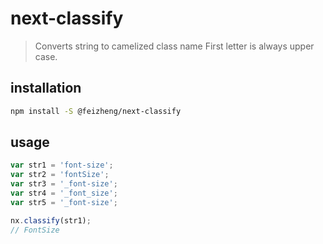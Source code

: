 # next-classify
> Converts string to camelized class name First letter is always upper case.

## installation
```bash
npm install -S @feizheng/next-classify
```

## usage
```js
var str1 = 'font-size';
var str2 = 'fontSize';
var str3 = '_font-size';
var str4 = '_font_size';
var str5 = '_font-size';

nx.classify(str1);
// FontSize 

```
